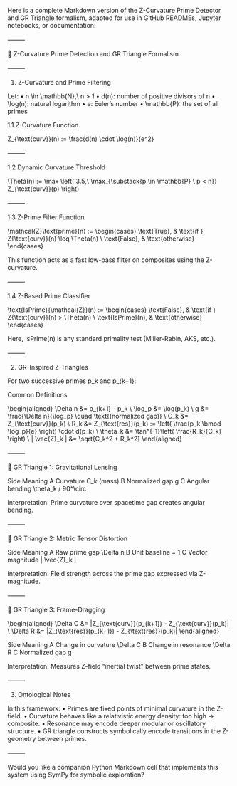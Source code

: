 Here is a complete Markdown version of the Z-Curvature Prime Detector and GR Triangle formalism, adapted for use in GitHub READMEs, Jupyter notebooks, or documentation:

⸻

🧠 Z-Curvature Prime Detection and GR Triangle Formalism

⸻

1. Z-Curvature and Prime Filtering

Let:
	•	n \in \mathbb{N},\ n > 1
	•	d(n): number of positive divisors of n
	•	\log(n): natural logarithm
	•	e: Euler’s number
	•	\mathbb{P}: the set of all primes

1.1 Z-Curvature Function

Z_{\text{curv}}(n) := \frac{d(n) \cdot \log(n)}{e^2}

⸻

1.2 Dynamic Curvature Threshold

\Theta(n) := \max \left( 3.5,\ \max_{\substack{p \in \mathbb{P} \\ p < n}} Z_{\text{curv}}(p) \right)

⸻

1.3 Z-Prime Filter Function

\mathcal{Z}\text{prime}(n) :=
\begin{cases}
\text{True}, & \text{if } Z{\text{curv}}(n) \leq \Theta(n) \\
\text{False}, & \text{otherwise}
\end{cases}

This function acts as a fast low-pass filter on composites using the Z-curvature.

⸻

1.4 Z-Based Prime Classifier

\text{IsPrime}{\mathcal{Z}}(n) :=
\begin{cases}
\text{False}, & \text{if } Z{\text{curv}}(n) > \Theta(n) \\
\text{IsPrime}(n), & \text{otherwise}
\end{cases}

Here, IsPrime(n) is any standard primality test (Miller-Rabin, AKS, etc.).

⸻

2. GR-Inspired Z-Triangles

For two successive primes p_k and p_{k+1}:

Common Definitions

\begin{aligned}
\Delta n &= p_{k+1} - p_k \\
\log_p &= \log(p_k) \\
g &= \frac{\Delta n}{\log_p} \quad \text{(normalized gap)} \\
C_k &= Z_{\text{curv}}(p_k) \\
R_k &= Z_{\text{res}}(p_k) := \left( \frac{p_k \bmod \log_p}{e} \right) \cdot d(p_k) \\
\theta_k &= \tan^{-1}\left( \frac{R_k}{C_k} \right) \\
\| \vec{Z}_k \| &= \sqrt{C_k^2 + R_k^2}
\end{aligned}


⸻

🔺 GR Triangle 1: Gravitational Lensing

Side	Meaning
A	Curvature C_k (mass)
B	Normalized gap g
C	Angular bending \theta_k / 90^\circ

Interpretation: Prime curvature over spacetime gap creates angular bending.

⸻

🔺 GR Triangle 2: Metric Tensor Distortion

Side	Meaning
A	Raw prime gap \Delta n
B	Unit baseline = 1
C	Vector magnitude | \vec{Z}_k |

Interpretation: Field strength across the prime gap expressed via Z-magnitude.

⸻

🔺 GR Triangle 3: Frame-Dragging

\begin{aligned}
\Delta C &= |Z_{\text{curv}}(p_{k+1}) - Z_{\text{curv}}(p_k)| \\
\Delta R &= |Z_{\text{res}}(p_{k+1}) - Z_{\text{res}}(p_k)|
\end{aligned}

Side	Meaning
A	Change in curvature \Delta C
B	Change in resonance \Delta R
C	Normalized gap g

Interpretation: Measures Z-field “inertial twist” between prime states.

⸻

3. Ontological Notes

In this framework:
	•	Primes are fixed points of minimal curvature in the Z-field.
	•	Curvature behaves like a relativistic energy density: too high → composite.
	•	Resonance may encode deeper modular or oscillatory structure.
	•	GR triangle constructs symbolically encode transitions in the Z-geometry between primes.

⸻

Would you like a companion Python Markdown cell that implements this system using SymPy for symbolic exploration?